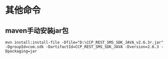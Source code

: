 # 其他命令
## maven手动安装jar包
``` shell
mvn install:install-file -Dfile="D:\CCP_REST_SMS_SDK_JAVA_v2.6.3r.jar" -DgroupId=com.sdk -DartifactId=CCP_REST_SMS_SDK_JAVA -Dversion=2.6.3 -Dpackaging=jar
```
